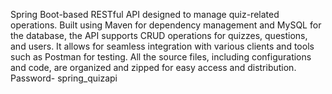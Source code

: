 Spring Boot-based RESTful API designed to manage quiz-related operations. Built using Maven for dependency management and MySQL for the database, the API supports CRUD operations for quizzes, questions, and users. It allows for seamless integration with various clients and tools such as Postman for testing. All the source files, including configurations and code, are organized and zipped for easy access and distribution.
Password- spring_quizapi

